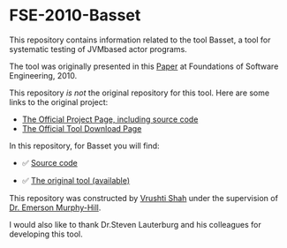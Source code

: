 # FSE-2010-Basset

This repository contains information related to the tool Basset, a tool for systematic testing of JVMbased
actor programs.

The tool was originally presented in this [Paper](http://dl.acm.org/citation.cfm?id=1882349) at Foundations of Software Engineering, 2010.

This repository _is not_ the original repository for this tool. Here are some links to the original project:

+ [The Official Project Page, including source code](http://mir.cs.illinois.edu/basset/)
+ [The Official Tool Download Page](http://mir.cs.illinois.edu/basset/)

In this repository, for Basset you will find:

+ :white_check_mark: [Source code](https://github.com/SoftwareEngineeringToolDemos/FSE-2010-Basset/tree/master/jpf/RemoteSystemsTempFiles)
- :white_check_mark: [The original tool (available)](https://github.com/SoftwareEngineeringToolDemos/FSE-2010-Basset/tree/master/jpf) 

This repository was constructed by [Vrushti Shah](https://github.com/vrushti1991) under the supervision of [Dr. Emerson Murphy-Hill](https://github.com/CaptainEmerson).

 I would also like to thank  Dr.Steven Lauterburg and his colleagues for developing this tool.
